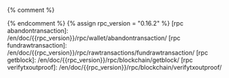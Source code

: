 [Adam Back]: http://www.cypherspace.org/adam/
[Anthony Towns]: https://github.com/ajtowns
[Alex Morcos]: https://github.com/morcos
[Andrew Chow]: https://github.com/achow101
[Antti Majakivi]: https://github.com/anduck
[Bob McElrath]: https://github.com/mcelrath
[Bryan Bishop]: https://github.com/kanzure
[BtcDrak]: https://github.com/btcdrak
[Chris Stewart]: https://github.com/Christewart
[Clark Moody]: https://github.com/clarkmoody
[Clem Taylor]: https://github.com/clemtaylor
[Chun Kuan Lee]: https://github.com/ken2812221
[Cory Fields]: https://github.com/theuni
[David Harding]: https://github.com/harding/
[Eric Lombrozo]: https://github.com/codeshark
[Eric Voskuil]: https://github.com/evoskuil
[Gleb Naumenko]: https://github.com/naumenkogs
[Glenn Willen]: https://github.com/gwillen
[Gregory Maxwell]: https://github.com/gmaxwell
[Gregory Sanders]: https://github.com/instagibbs
[James O'Beirne]: https://github.com/jamesob
[Jeremy Rubin]: https://github.com/JeremyRubin
[Jesse Cohen]: http://github.com/skeees
[Jim Posen]: https://github.com/jimpo
[Joao Barbosa]: https://github.com/promag
[John Newbery]: https://github.com/jnewbery
[Johnathan Corgan]: https://github.com/jmcorgan
[Johnson Lau]: https://github.com/jl2012
[Jonas Nick]: https://github.com/jonasnick
[Jonas Schnelli]: https://github.com/jonasschnelli
[Jorge Timon]: https://github.com/jtimon
[Jorge Timón]: https://github.com/jtimon
[Joseph Poon]: https://github.com/josephpoon
[Joshua Simmons]: https://github.com/kadoban
[Justin Arthur]: https://github.com/justintarthur
[Karel Bilek]: https://github.com/karel-3d
[Karl-Johan Alm]: https://github.com/kallewoof
[Lucas Betschart]: https://github.com/lclc
[Luke Dashjr]: https://github.com/luke-jr
[Marco Falke]: https://github.com/MarcoFalke
[Mark Erhardt]: https://github.com/Xekyo
[Mark Friedenbach]: https://github.com/maaku
[Matt Corallo]: https://github.com/TheBlueMatt
[Michael Ford]: https://github.com/fanquake
[Michagogo]: https://github.com/Michagogo
[Midnight Magic]: https://github.com/midnightmagic
[Nicolas Dorier]: https://github.com/NicolasDorier
[Olaoluwa Osuntokun]: https://github.com/Roasbeef
[Patrick Strateman]: https://github.com/pstratem
[Pavel Janik]: https://github.com/paveljanik
[Peter Todd]: https://github.com/petertodd
[Pieter Wuille]: https://github.com/sipa
[Randolf Richardson]: https://github.com/randolf
[Russell Yanofsky]: https://github.com/ryanofsky
[Saleem Rashid]: https://github.com/saleemrashid
[Samuel Dobson]: https://github.com/MeshCollider
[Sjors Provoost]: https://github.com/sjors
[Steve Lee]: https://github.com/moneyball
[Suhas Daftuar]: https://github.com/sdaftuar
[Tadge Dryja]: https://github.com/T909
[Tom Harding]: https://github.com/dgenr8
[Varunram Ganesh]: https://github.com/Varunram
[Warren Togami]: https://github.com/wtogami
[Wladimir van der Laan]: https://github.com/laanwj
[Zooko Wilcox]: https://github.com/zooko

[BIP1]: https://github.com/syscoin/bips/blob/master/bip-0001.mediawiki
[BIP2]: https://github.com/syscoin/bips/blob/master/bip-0002.mediawiki
[BIP9]: https://github.com/syscoin/bips/blob/master/bip-0009.mediawiki
[BIP11]: https://github.com/syscoin/bips/blob/master/bip-0011.mediawiki
[BIP13]: https://github.com/syscoin/bips/blob/master/bip-0013.mediawiki
[BIP14]: https://github.com/syscoin/bips/blob/master/bip-0014.mediawiki
[BIP16]: https://github.com/syscoin/bips/blob/master/bip-0016.mediawiki
[BIP21]: https://github.com/syscoin/bips/blob/master/bip-0021.mediawiki
[BIP22]: https://github.com/syscoin/bips/blob/master/bip-0022.mediawiki
[BIP23]: https://github.com/syscoin/bips/blob/master/bip-0023.mediawiki
[BIP30]: https://github.com/syscoin/bips/blob/master/bip-0030.mediawiki
[BIP31]: https://github.com/syscoin/bips/blob/master/bip-0031.mediawiki
[BIP32]: https://github.com/syscoin/bips/blob/master/bip-0032.mediawiki
[BIP34]: https://github.com/syscoin/bips/blob/master/bip-0034.mediawiki
[BIP35]: https://github.com/syscoin/bips/blob/master/bip-0035.mediawiki
[BIP37]: https://github.com/syscoin/bips/blob/master/bip-0037.mediawiki
[BIP39]: https://github.com/syscoin/bips/blob/master/bip-0039.mediawiki
[BIP42]: https://github.com/syscoin/bips/blob/master/bip-0042.mediawiki
[BIP50]: https://github.com/syscoin/bips/blob/master/bip-0050.mediawiki
[BIP61]: https://github.com/syscoin/bips/blob/master/bip-0061.mediawiki
[BIP62]: https://github.com/syscoin/bips/blob/master/bip-0062.mediawiki
[BIP65]: https://github.com/syscoin/bips/blob/master/bip-0065.mediawiki
[BIP66]: https://github.com/syscoin/bips/blob/master/bip-0066.mediawiki
[BIP68]: https://github.com/syscoin/bips/blob/master/bip-0068.mediawiki
[BIP70]: https://github.com/syscoin/bips/blob/master/bip-0070.mediawiki
[BIP71]: https://github.com/syscoin/bips/blob/master/bip-0071.mediawiki
[BIP72]: https://github.com/syscoin/bips/blob/master/bip-0072.mediawiki
[BIP111]: https://github.com/syscoin/bips/blob/master/bip-0111.mediawiki
[BIP112]: https://github.com/syscoin/bips/blob/master/bip-0112.mediawiki
[BIP113]: https://github.com/syscoin/bips/blob/master/bip-0113.mediawiki
[BIP114]: https://github.com/syscoin/bips/blob/master/bip-0114.mediawiki
[BIP125]: https://github.com/syscoin/bips/blob/master/bip-0125.mediawiki
[BIP130]: https://github.com/syscoin/bips/blob/master/bip-0130.mediawiki
[BIP133]: https://github.com/syscoin/bips/blob/master/bip-0133.mediawiki
[BIP134]: https://github.com/syscoin/bips/blob/master/bip-0134.mediawiki
[BIP141]: https://github.com/syscoin/bips/blob/master/bip-0141.mediawiki
[BIP142]: https://github.com/syscoin/bips/blob/master/bip-0142.mediawiki
[BIP143]: https://github.com/syscoin/bips/blob/master/bip-0143.mediawiki
[BIP144]: https://github.com/syscoin/bips/blob/master/bip-0144.mediawiki
[BIP145]: https://github.com/syscoin/bips/blob/master/bip-0145.mediawiki
[BIP146]: https://github.com/syscoin/bips/blob/master/bip-0146.mediawiki
[BIP147]: https://github.com/syscoin/bips/blob/master/bip-0147.mediawiki
[BIP148]: https://github.com/syscoin/bips/blob/master/bip-0148.mediawiki
[BIP149]: https://github.com/syscoin/bips/blob/master/bip-0149.mediawiki
[BIP150]: https://github.com/syscoin/bips/blob/master/bip-0150.mediawiki
[BIP151]: https://github.com/syscoin/bips/blob/master/bip-0151.mediawiki
[BIP152]: https://github.com/syscoin/bips/blob/master/bip-0152.mediawiki
[BIP157]: https://github.com/syscoin/bips/blob/master/bip-0157.mediawiki
[BIP158]: https://github.com/syscoin/bips/blob/master/bip-0158.mediawiki
[BIP173]: https://github.com/syscoin/bips/blob/master/bip-0173.mediawiki
[BIP174]: https://github.com/syscoin/bips/blob/master/bip-0174.mediawiki

[@syscoin]: https://twitter.com/syscoin
[#syscoin-core-dev]: https://webchat.freenode.net?channels=%23syscoin-core-dev&uio=MTY9dHJ1ZSYxMT0yMTU87
[issues]: https://github.com/syscoin/syscoin/issues
[pulls]: https://github.com/syscoin/syscoin/pulls
[SyscoinCoreDocBips]: https://github.com/syscoin/syscoin/blob/master/doc/bips.md
[syscoin-discuss]: http://lists.linuxfoundation.org/mailman/listinfo/syscoin-discuss
[syscoin-dev]: http://lists.linuxfoundation.org/mailman/listinfo/syscoin-dev
[syscoin-core-dev]: http://lists.linuxfoundation.org/mailman/listinfo/syscoin-core-dev
[software life cycle]: /en/lifecycle

[laanwj-key]: https://pgp.mit.edu/pks/lookup?op=get&search=0x71A3B16735405025D447E8F274810B012346C9A6
[jonasschnelli-key]: https://pgp.mit.edu/pks/lookup?op=get&search=0x32EE5C4C3FA15CCADB46ABE529D4BCB6416F53EC
[sipa-key]: https://pgp.mit.edu/pks/lookup?op=get&search=0x133EAC179436F14A5CF1B794860FEB804E669320

[recent-contributors]: https://github.com/syscoin/syscoin/graphs/contributors?from=2017-03-01

[website-issues]: https://github.com/syscoin-core/syscoincore.org/issues

{% comment %}
<!--REQUIRES PERIODIC UPDATE: update rpc_version below to latest
version of this site's RPC docs-->
{% endcomment %}
{% assign rpc_version = "0.16.2" %}
[rpc abandontransaction]: /en/doc/{{rpc_version}}/rpc/wallet/abandontransaction/
[rpc fundrawtransaction]: /en/doc/{{rpc_version}}/rpc/rawtransactions/fundrawtransaction/
[rpc getblock]: /en/doc/{{rpc_version}}/rpc/blockchain/getblock/
[rpc verifytxoutproof]: /en/doc/{{rpc_version}}/rpc/blockchain/verifytxoutproof/
